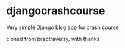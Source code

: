 # djangocrashcourse
Very simple Django blog app for crash course

cloned from bradtraversy, with thanks

